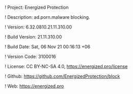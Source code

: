 ! Project: Energized Protection

! Description: ad.porn.malware blocking.

! Version: 6.32.0810.21.11.310.00

! Build Version: 21.11.310.00

! Build Date: Sat, 06 Nov 21 00:16:13 +06

! Version Code: 3100016

! License: CC BY-NC-SA 4.0, https://energized.pro/license

! Github: https://github.com/EnergizedProtection/block

! Web: https://energized.pro
